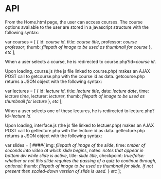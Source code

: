 # API #

From the Home.html page, the user can access courses. The course options available to the user are stored in a javascript structure with the following syntax:

var courses = [
	{
		id: *course id*,
		title: *course title*,
		professor: *course professor*,
		thumb: *filepath of image to be used as thumbnail for course*
	},
	*etc*
];

When a user selects a course, he is redirected to course.php?id=*course id*.

Upon loading, course.js (the js file linked to course.php) makes an AJAX POST call to getcourse.php with the course id as data. getcourse.php returns a JSON object with the following syntax:

var lectures = [
	{
		id: *lecture id*,
		title: *lecture title*,
		date: *lecture date*,
		time: *lecture time*,
		lecturer: *lecturer*,
		thumb: *filepath of image to be used as thumbnail for lecture*
	},
	*etc*
];

When a user selects one of these lectures, he is redirected to lecture.php?id=*lecture id*.

Upon loading, interface.js (the js file linked to lectuer.php) makes an AJAX POST call to getlecture.php with the lecture id as data. getlecture.php returns a JSON object with the following syntax:

var slides = [
	####{
		img: *filepath of image of the slide*,
		time: *nmber of seconds into video at which slide begins*,
		notes: *notes that appear in bottom div while slide is active*,
		title: *slide title*,
		checkpoint: *true/false: whether or not this slide requires the passing of a quiz to continue through*,
	*optional:*
		thumb: *filepath of image to be used as thumbnail for slide. If not present then scaled-down version of slide is used.*
	}
	*etc*
];






		